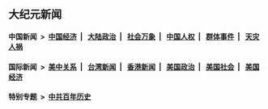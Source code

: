 ## 大纪元新闻

#### 中国新闻 &nbsp;>&nbsp; [中国经济](indexes/ncid283/README.md?05240445) &nbsp;| &nbsp; [大陆政治](indexes/ncid277/README.md?05240445) &nbsp;| &nbsp; [社会万象](indexes/ncid282/README.md?05240445) &nbsp;| &nbsp; [中国人权](indexes/ncid278/README.md?05240445) &nbsp;| &nbsp; [群体事件](indexes/ncid279/README.md?05240445) &nbsp;| &nbsp; [天灾人祸](indexes/ncid280/README.md?05240445)

#### 国际新闻 &nbsp;>&nbsp; [美中关系](indexes/nf1412576/README.md?05240445) &nbsp;| &nbsp; [台湾新闻](indexes/ncid1349361/README.md?05240445) &nbsp;| &nbsp; [香港新闻](indexes/ncid1349362/README.md?05240445) &nbsp;| &nbsp; [美国政治](indexes/ncid1078159/README.md?05240445) &nbsp;| &nbsp; [美国社会](indexes/ncid1078160/README.md?05240445) &nbsp;| &nbsp; [美国经济](indexes/ncid1078158/README.md?05240445)

#### 特别专题 &nbsp;>&nbsp; [中共百年历史](https://github.com/easy2view/epoch-special/blob/master/README.md?05240445)  
